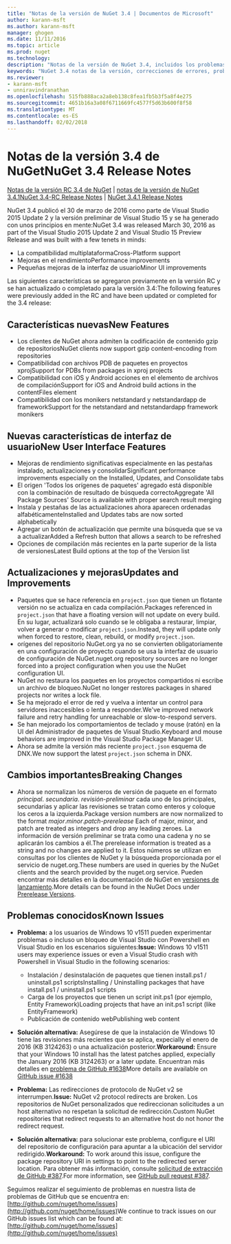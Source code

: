 ```yaml
---
title: "Notas de la versión de NuGet 3.4 | Documentos de Microsoft"
author: karann-msft
ms.author: karann-msft
manager: ghogen
ms.date: 11/11/2016
ms.topic: article
ms.prod: nuget
ms.technology: 
description: "Notas de la versión de NuGet 3.4, incluidos los problemas conocidos, correcciones de errores, las funciones agregadas y dcr."
keywords: "NuGet 3.4 notas de la versión, correcciones de errores, problemas, conocidos agregan características, DCR"
ms.reviewer:
- karann-msft
- unniravindranathan
ms.openlocfilehash: 515fb888aca2a8eb138c8fea1fb5b3f5a8f4e275
ms.sourcegitcommit: 4651b16a3a08f6711669fc4577f5d63b600f8f58
ms.translationtype: MT
ms.contentlocale: es-ES
ms.lasthandoff: 02/02/2018
---
```

# <a name="nuget-34-release-notes"></a><span data-ttu-id="b9cb5-104">Notas de la versión 3.4 de NuGet</span><span class="sxs-lookup"><span data-stu-id="b9cb5-104">NuGet 3.4 Release Notes</span></span>

<span data-ttu-id="b9cb5-105">[Notas de la versión RC 3.4 de NuGet](../release-notes/nuget-3.4-RC.md) | [notas de la versión de NuGet 3.4.1](../release-notes/nuget-3.4.1.md)</span><span class="sxs-lookup"><span data-stu-id="b9cb5-105">[NuGet 3.4-RC Release Notes](../release-notes/nuget-3.4-RC.md) | [NuGet 3.4.1 Release Notes](../release-notes/nuget-3.4.1.md)</span></span>

<span data-ttu-id="b9cb5-106">NuGet 3.4 publicó el 30 de marzo de 2016 como parte de Visual Studio 2015 Update 2 y la versión preliminar de Visual Studio 15 y se ha generado con unos principios en mente:</span><span class="sxs-lookup"><span data-stu-id="b9cb5-106">NuGet 3.4 was released March 30, 2016 as part of the Visual Studio 2015 Update 2 and Visual Studio 15 Preview Release and was built with a few tenets in minds:</span></span>

*  <span data-ttu-id="b9cb5-107">La compatibilidad multiplataforma</span><span class="sxs-lookup"><span data-stu-id="b9cb5-107">Cross-Platform support</span></span>
*  <span data-ttu-id="b9cb5-108">Mejoras en el rendimiento</span><span class="sxs-lookup"><span data-stu-id="b9cb5-108">Performance improvements</span></span>
*  <span data-ttu-id="b9cb5-109">Pequeñas mejoras de la interfaz de usuario</span><span class="sxs-lookup"><span data-stu-id="b9cb5-109">Minor UI improvements</span></span>

<span data-ttu-id="b9cb5-110">Las siguientes características se agregaron previamente en la versión RC y se han actualizado o completado para la versión 3.4:</span><span class="sxs-lookup"><span data-stu-id="b9cb5-110">The following features were previously added in the RC and have been updated or completed for the 3.4 release:</span></span>

## <a name="new-features"></a><span data-ttu-id="b9cb5-111">Características nuevas</span><span class="sxs-lookup"><span data-stu-id="b9cb5-111">New Features</span></span>

* <span data-ttu-id="b9cb5-112">Los clientes de NuGet ahora admiten la codificación de contenido gzip de repositorios</span><span class="sxs-lookup"><span data-stu-id="b9cb5-112">NuGet clients now support gzip content-encoding from repositories</span></span>
* <span data-ttu-id="b9cb5-113">Compatibilidad con archivos PDB de paquetes en proyectos xproj</span><span class="sxs-lookup"><span data-stu-id="b9cb5-113">Support for PDBs from packages in xproj projects</span></span>
* <span data-ttu-id="b9cb5-114">Compatibilidad con iOS y Android acciones en el elemento de archivos de compilación</span><span class="sxs-lookup"><span data-stu-id="b9cb5-114">Support for iOS and Android build actions in the contentFiles element</span></span>
* <span data-ttu-id="b9cb5-115">Compatibilidad con los monikers netstandard y netstandardapp de framework</span><span class="sxs-lookup"><span data-stu-id="b9cb5-115">Support for the netstandard and netstandardapp framework monikers</span></span>

## <a name="new-user-interface-features"></a><span data-ttu-id="b9cb5-116">Nuevas características de interfaz de usuario</span><span class="sxs-lookup"><span data-stu-id="b9cb5-116">New User Interface Features</span></span>

* <span data-ttu-id="b9cb5-117">Mejoras de rendimiento significativas especialmente en las pestañas instalado, actualizaciones y consolidar</span><span class="sxs-lookup"><span data-stu-id="b9cb5-117">Significant performance improvements especially on the Installed, Updates, and Consolidate tabs</span></span>
* <span data-ttu-id="b9cb5-118">El origen 'Todos los orígenes de paquetes' agregado está disponible con la combinación de resultado de búsqueda correcto</span><span class="sxs-lookup"><span data-stu-id="b9cb5-118">Aggregate 'All Package Sources' Source is available with proper search result merging</span></span>
* <span data-ttu-id="b9cb5-119">Instala y pestañas de las actualizaciones ahora aparecen ordenadas alfabéticamente</span><span class="sxs-lookup"><span data-stu-id="b9cb5-119">Installed and Updates tabs are now sorted alphabetically</span></span>
* <span data-ttu-id="b9cb5-120">Agregar un botón de actualización que permite una búsqueda que se va a actualizar</span><span class="sxs-lookup"><span data-stu-id="b9cb5-120">Added a Refresh button that allows a search to be refreshed</span></span>
* <span data-ttu-id="b9cb5-121">Opciones de compilación más recientes en la parte superior de la lista de versiones</span><span class="sxs-lookup"><span data-stu-id="b9cb5-121">Latest Build options at the top of the Version list</span></span>

## <a name="updates-and-improvements"></a><span data-ttu-id="b9cb5-122">Actualizaciones y mejoras</span><span class="sxs-lookup"><span data-stu-id="b9cb5-122">Updates and Improvements</span></span>

* <span data-ttu-id="b9cb5-123">Paquetes que se hace referencia en `project.json` que tienen un flotante versión no se actualiza en cada compilación.</span><span class="sxs-lookup"><span data-stu-id="b9cb5-123">Packages referenced in `project.json` that have a floating version will not update on every build.</span></span> <span data-ttu-id="b9cb5-124">En su lugar, actualizará solo cuando se le obligaba a restaurar, limpiar, volver a generar o modificar `project.json`.</span><span class="sxs-lookup"><span data-stu-id="b9cb5-124">Instead, they will update only when forced to restore, clean, rebuild, or modify `project.json`.</span></span>
* <span data-ttu-id="b9cb5-125">orígenes del repositorio NuGet.org ya no se convierten obligatoriamente en una configuración de proyecto cuando se usa la interfaz de usuario de configuración de NuGet.</span><span class="sxs-lookup"><span data-stu-id="b9cb5-125">nuget.org repository sources are no longer forced into a project configuration when you use the NuGet configuration UI.</span></span>
* <span data-ttu-id="b9cb5-126">NuGet no restaura los paquetes en los proyectos compartidos ni escribe un archivo de bloqueo.</span><span class="sxs-lookup"><span data-stu-id="b9cb5-126">NuGet no longer restores packages in shared projects nor writes a lock file.</span></span>
* <span data-ttu-id="b9cb5-127">Se ha mejorado el error de red y vuelva a intentar un control para servidores inaccesibles o lenta a responder.</span><span class="sxs-lookup"><span data-stu-id="b9cb5-127">We've improved network failure and retry handling for unreachable or slow-to-respond servers.</span></span>
* <span data-ttu-id="b9cb5-128">Se han mejorado los comportamientos de teclado y mouse (ratón) en la UI del Administrador de paquetes de Visual Studio.</span><span class="sxs-lookup"><span data-stu-id="b9cb5-128">Keyboard and mouse behaviors are improved in the Visual Studio Package Manager UI.</span></span>
* <span data-ttu-id="b9cb5-129">Ahora se admite la versión más reciente `project.json` esquema de DNX.</span><span class="sxs-lookup"><span data-stu-id="b9cb5-129">We now support the latest `project.json` schema in DNX.</span></span>

## <a name="breaking-changes"></a><span data-ttu-id="b9cb5-130">Cambios importantes</span><span class="sxs-lookup"><span data-stu-id="b9cb5-130">Breaking Changes</span></span>

* <span data-ttu-id="b9cb5-131">Ahora se normalizan los números de versión de paquete en el formato *principal*. *secundaria*. *revisión*-*preliminar* cada uno de los principales, secundarias y aplicar las revisiones se tratan como enteros y coloque los ceros a la izquierda.</span><span class="sxs-lookup"><span data-stu-id="b9cb5-131">Package version numbers are now normalized to the format *major*.*minor*.*patch*-*prerelease*   Each of major, minor, and patch are treated as integers and drop any leading zeroes.</span></span>  <span data-ttu-id="b9cb5-132">La información de versión preliminar se trata como una cadena y no se aplicarán los cambios a él.</span><span class="sxs-lookup"><span data-stu-id="b9cb5-132">The prerelease information is treated as a string and no changes are applied to it.</span></span> <span data-ttu-id="b9cb5-133">Estos números se utilizan en consultas por los clientes de NuGet y la búsqueda proporcionada por el servicio de nuget.org.</span><span class="sxs-lookup"><span data-stu-id="b9cb5-133">These numbers are used in queries by the NuGet clients and the search provided by the nuget.org service.</span></span>  <span data-ttu-id="b9cb5-134">Pueden encontrar más detalles en la documentación de NuGet en [versiones de lanzamiento](../create-packages/prerelease-packages.md).</span><span class="sxs-lookup"><span data-stu-id="b9cb5-134">More details can be found in the NuGet Docs under [Prerelease Versions](../create-packages/prerelease-packages.md).</span></span>

## <a name="known-issues"></a><span data-ttu-id="b9cb5-135">Problemas conocidos</span><span class="sxs-lookup"><span data-stu-id="b9cb5-135">Known Issues</span></span>

* <span data-ttu-id="b9cb5-136">**Problema:** a los usuarios de Windows 10 v1511 pueden experimentar problemas o incluso un bloqueo de Visual Studio con Powershell en Visual Studio en los escenarios siguientes:</span><span class="sxs-lookup"><span data-stu-id="b9cb5-136">**Issue:** Windows 10 v1511 users may experience issues or even a Visual Studio crash with Powershell in Visual Studio in the following scenarios:</span></span>
    * <span data-ttu-id="b9cb5-137">Instalación / desinstalación de paquetes que tienen install.ps1 / uninstall.ps1 scripts</span><span class="sxs-lookup"><span data-stu-id="b9cb5-137">Installing / Uninstalling packages that have install.ps1 / uninstall.ps1 scripts</span></span>
    * <span data-ttu-id="b9cb5-138">Carga de los proyectos que tienen un script init.ps1 (por ejemplo, Entity Framework)</span><span class="sxs-lookup"><span data-stu-id="b9cb5-138">Loading projects that have an init.ps1 script (like EntityFramework)</span></span>
    * <span data-ttu-id="b9cb5-139">Publicación de contenido web</span><span class="sxs-lookup"><span data-stu-id="b9cb5-139">Publishing web content</span></span>

* <span data-ttu-id="b9cb5-140">**Solución alternativa:** Asegúrese de que la instalación de Windows 10 tiene las revisiones más recientes que se aplica, expecially el enero de 2016 (KB 3124263) o una actualización posterior.</span><span class="sxs-lookup"><span data-stu-id="b9cb5-140">**Workaround:** Ensure that your Windows 10 install has the latest patches applied, expecially the January 2016 (KB 3124263) or a later update.</span></span>  <span data-ttu-id="b9cb5-141">Encuentran más detalles en [problema de GitHub #1638](http://github.com/nuget/home/issues/1638)</span><span class="sxs-lookup"><span data-stu-id="b9cb5-141">More details are available on [GitHub issue #1638](http://github.com/nuget/home/issues/1638)</span></span>

* <span data-ttu-id="b9cb5-142">**Problema:** Las redirecciones de protocolo de NuGet v2 se interrumpen.</span><span class="sxs-lookup"><span data-stu-id="b9cb5-142">**Issue:** NuGet v2 protocol redirects are broken.</span></span>
<span data-ttu-id="b9cb5-143">Los repositorios de NuGet personalizados que redireccionan solicitudes a un host alternativo no respetan la solicitud de redirección.</span><span class="sxs-lookup"><span data-stu-id="b9cb5-143">Custom NuGet repositories that redirect requests to an alternative host do not honor the redirect request.</span></span>
* <span data-ttu-id="b9cb5-144">**Solución alternativa:** para solucionar este problema, configure el URI del repositorio de configuración para apuntar a la ubicación del servidor redirigido.</span><span class="sxs-lookup"><span data-stu-id="b9cb5-144">**Workaround:**  To work around this issue, configure the package repository URI in settings to point to the redirected server location.</span></span>
<span data-ttu-id="b9cb5-145">Para obtener más información, consulte [solicitud de extracción de GitHub #387](https://github.com/NuGet/NuGet.Client/pull/387).</span><span class="sxs-lookup"><span data-stu-id="b9cb5-145">For more information, see [GitHub pull request #387](https://github.com/NuGet/NuGet.Client/pull/387).</span></span>

<span data-ttu-id="b9cb5-146">Seguimos realizar el seguimiento de problemas en nuestra lista de problemas de GitHub que se encuentra en: [http://github.com/nuget/home/issues](http://github.com/nuget/home/issues)</span><span class="sxs-lookup"><span data-stu-id="b9cb5-146">We continue to track issues on our GitHub issues list which can be found at: [http://github.com/nuget/home/issues](http://github.com/nuget/home/issues)</span></span>